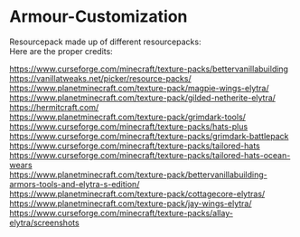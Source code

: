 # Armour-Customization

Resourcepack made up of different resourcepacks: </br>
Here are the proper credits: </br>

https://www.curseforge.com/minecraft/texture-packs/bettervanillabuilding </br>
https://vanillatweaks.net/picker/resource-packs/ </br>
https://www.planetminecraft.com/texture-pack/magpie-wings-elytra/ </br>
https://www.planetminecraft.com/texture-pack/gilded-netherite-elytra/ </br>
https://hermitcraft.com/ </br>
https://www.planetminecraft.com/texture-pack/grimdark-tools/ </br>
https://www.curseforge.com/minecraft/texture-packs/hats-plus </br>
https://www.curseforge.com/minecraft/texture-packs/grimdark-battlepack </br>
https://www.curseforge.com/minecraft/texture-packs/tailored-hats </br>
https://www.curseforge.com/minecraft/texture-packs/tailored-hats-ocean-wears </br>
https://www.planetminecraft.com/texture-pack/bettervanillabuilding-armors-tools-and-elytra-s-edition/ </br>
https://www.planetminecraft.com/texture-pack/cottagecore-elytras/ </br>
https://www.planetminecraft.com/texture-pack/jay-wings-elytra/ </br>
https://www.curseforge.com/minecraft/texture-packs/allay-elytra/screenshots </br>
